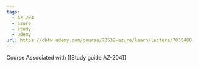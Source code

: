 ```yaml
---
tags:
  - AZ-204
  - azure
  - study
  - udemy
url: https://cbtw.udemy.com/course/70532-azure/learn/lecture/7055480
---
```

Course Associated with  [[Study guide AZ-204]]
